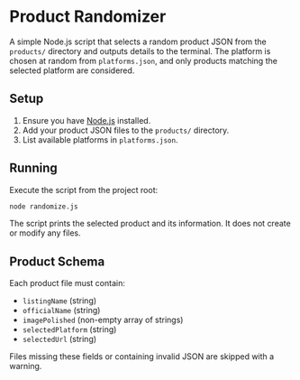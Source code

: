 # Product Randomizer

A simple Node.js script that selects a random product JSON from the `products/` directory and outputs details to the terminal. The platform is chosen at random from `platforms.json`, and only products matching the selected platform are considered.

## Setup

1. Ensure you have [Node.js](https://nodejs.org/) installed.
2. Add your product JSON files to the `products/` directory.
3. List available platforms in `platforms.json`.

## Running

Execute the script from the project root:

```bash
node randomize.js
```

The script prints the selected product and its information. It does not create or modify any files.

## Product Schema

Each product file must contain:

- `listingName` (string)
- `officialName` (string)
- `imagePolished` (non-empty array of strings)
- `selectedPlatform` (string)
- `selectedUrl` (string)

Files missing these fields or containing invalid JSON are skipped with a warning.
